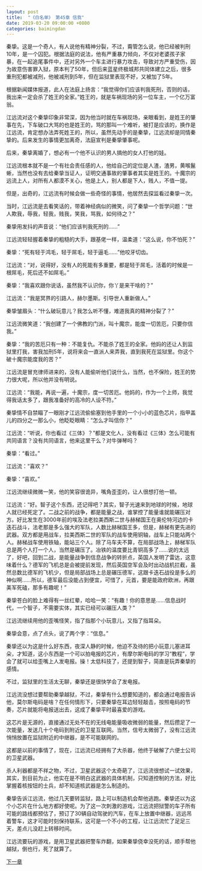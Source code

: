 ```yaml
---
layout: post
title:  "《白名单》 第45章 信我"
date: 2019-03-20 09:00:00 +0800
categories: baimingdan
---
```

秦挚。这是一个奇人，有人说他有精神分裂，不过，甭管怎么说，他已经被判刑10年，是一个囚犯。根据法庭的说法，他有严重暴力倾向，不仅对老婆孩子家暴，在一起追尾事件中，还对另外一个车主进行暴力攻击，导致对方严重受伤，因为故意伤害罪入狱，原本判了50年，但后来蓝星终极城邦共同体建立之后，很多重刑犯都被减刑，他被减刑到5年，但在监狱里表现不好，又被加了5年。

根据新闻媒体报道，此人在法庭上扬言：“我觉得你们应该判我死刑，否则的话，我出来一定会杀了姓王的全家。”姓王的，就是车祸现场的另一位车主，一个亿万富翁。

江远流对这个秦挚印象非常深，因为他当时就在车祸现场，亲眼看到，是姓王的肇事在先，下车破口大骂的也是姓王的，骂的那叫一个难听，被打是应该的，换作是江远流，肯定想办法弄死姓王的，所以，虽然先动手的是秦挚，江远流却是同情秦挚的。后来发生的事情更加离奇，法庭宣判是秦挚肇事呢。

后来，秦挚离婚了，想必有一个他不认识的男人搞他的女人打他的娃。

江远流根本就不是一个有社会责任感的人，他给自己的定位是人渣，渣男，黄喉鬣蜥，当然也没有去给秦挚当证人，证明交通事故的肇事者其实是姓王的。十魔宗的远流上人，对所有人都漠不关心，他是上人，别人都是下人，贱人，不值一提。

但是，出奇的，江远流有时候会做一些奇怪的事情，他居然去探监看过秦挚一次。

当时，江远流是去看笑话的，带着神经病似的微笑，问了秦挚一个哲学问题：“世人欺我，辱我，轻我，贱我，笑我，骂我，如何待之？”

秦挚用发抖的声音说：“他们应该判我死刑的……”

江远流轻轻握着秦挚的粗糙的大手，跟基佬一样，温柔道：“这么说，你不怕死？”

秦挚：“死有轻于鸿毛，轻于屌毛，轻于逼毛……”他咬牙切齿。

江远流：“对，说得好，没有人的死能有多重要，都是轻于屌毛，活着的时候是一根屌毛，死后还不如屌毛。”

秦挚：“我喜欢跟你说话，虽然我不认识你，你丫是来干啥的？”

江远流：“我是冥界的引路人，赫尔墨斯。引导世人重新做人。”

秦挚皱眉头：“什么破玩意儿？我怎么听不懂，难道我真的精神分裂了？”

江远流微笑道：“我创建了一个佛教的门派，叫十魔宗，能度一切苦厄，只要你信我。”

秦挚：“我的苦厄只有一种：不能复仇。不能杀了姓王的全家。他妈的还让人到监狱里打我，害我加刑5年，说将来会一直派人来弄我，直到我死在监狱里。你这个破十魔宗能度我的苦？”

江远流是冒充律师进来的，没有人能偷听他们说什么，当然，也不保险，姓王的势力很大呢，所以他并没有明说。

江远流：“我能，再说一遍，十魔宗，度一切苦厄。他妈的，作为一个上师，我觉得我话太多了，跟我准备好的高冷的人设不符。”

秦挚情不自禁瞄了一眼刚才江远流偷偷塞到他手里的一个小小的蓝色芯片，指甲盖儿的四分之一那么小，他眨眨眼睛：“怎么才叫信你？”

江远流：“听说，你也看过《三体》？”都是文化人，没有看过《三体》怎么可能有共同语言？没有共同语言，他来这里干么？对牛弹琴吗？

秦挚：“看过。”

江远流：“喜欢？”

秦挚：“喜欢。”

江远流继续微微一笑，他的笑容很诡异，嘴角歪歪的，让人很想打他一顿。

江远流：“好。智子这个东西，还记得吧？其实，智子光速来到地球的时候，地球人就已经死定了。二战之前的战争，都是能量之战，谁掌控了能量谁就能碾压对方。好比发生在3000年前的埃及法老拉美西斯二世与赫梯国王在奥伦特河边的卡迭石战斗，法老那是多么强大的军队，人数比赫梯国王多，但是，赫梯有更先进的武器。双方都是用战车，拉美西斯二世的军队的战车使用铜轴，战车上只能站两个人。赫梯战车使用铁轴，能站三个人。除了马车夫不算，在局部战场上，赫梯军队总是两个人打一个人，当然是碾压了。冶铁的温度要比青铜高多了……说的太远了，好吧，回到二战，是能量战争到信息战争的转折点，英国人发明了雷达，这意味着什么？德军的飞机总是会被提前发现，然后英国空军会及时出动战机拦截，虽然总数比德军的飞机少，但是局部战场上总是碾压德军，这跟卡迭石战役是多么的神似啊……所以，德军最后没能占到便宜，可惜了，元首，要是能政府欧洲，再跟美军死磕，那多有趣呢！”

秦挚苍白的脸上难得有一丝红晕，哈哈一笑：“有趣！你的意思是……信息战时代，一个智子，不需要实体，其实已经可以碾压人类？”

江远流继续用他的歪嘴怪笑，指了指那个小玩意儿，又指了指耳朵。

秦挚会意，点了点头，说了两个字：“信息。”

秦挚还以为这是什么好东西，夜深人静的时候，他迫不及待的把小玩意儿塞进耳朵，才知道，这小东西是一个可以拍电报的芯片，有摩尔斯电码的学习“教程”，学会了就可以给歪嘴上人发电报。操！太低科技了，还提到智子，简直是玩弄秦挚的感情。

不过，监狱里的生活太无聊，秦挚还是很快学会了发电报。

江远流没想过要帮助秦挚越狱，不过，秦挚有什么想要知道的，都会通过电报告诉他，莫尔斯电码是啥？在任何情形下，只要秦挚在耳边轻轻敲击，按照电码的节奏，芯片就能将电报送出去，这成了秦挚平时最喜爱的游戏。

这芯片是无源的，直接通过无处不在的无线电能量吸收微弱的能量，然后攒足了一次能量，发送几十个电码到附近的卫星互联网。当然，信号太微弱了，没有江远流悄悄放置在监狱附近的中继器，是不可能联网的。

这都是以前的事情了，现在，江远流已经拥有了大杀器，他终于破解了六便士公司的卫星武器。

杀人利器都是不祥之物，不过，卫星武器这个太奇葩了，江远流很想试一试效果，其实，到目前为止，他实在是不明白这武器的具体机制，只知道控制的方法，好比掌握着核按钮的士兵，却不知道核武器是怎么制造的。

秦挚告诉江远流，他过几天要转监狱，路上可以制造机会帮他逃跑。秦挚还以为这个小芯片在什么地方都好使呢。为了这一次刺激的游戏，江远流把狱警的车子所有可能的路线都预估了，预订了30辆自动驾驶的汽车，在车上放置中继器，远远吊着警车，这才可能时刻保持联系，这可是一个不小的工程，让江远流忙了足足三天，差点儿没赶上转移时间。

江远流要玩的游戏，是用卫星武器把警车炸翻，如果秦挚侥幸没死的话，顺手帮他越狱，倒也行，死了就算了。

[下一章](/baimingdan/2019/03/23/46.html)
